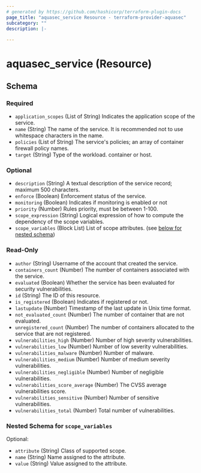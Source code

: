 ```yaml
---
# generated by https://github.com/hashicorp/terraform-plugin-docs
page_title: "aquasec_service Resource - terraform-provider-aquasec"
subcategory: ""
description: |-
  
---
```


# aquasec_service (Resource)





<!-- schema generated by tfplugindocs -->
## Schema

### Required

- `application_scopes` (List of String) Indicates the application scope of the service.
- `name` (String) The name of the service. It is recommended not to use whitespace characters in the name.
- `policies` (List of String) The service's policies; an array of container firewall policy names.
- `target` (String) Type of the workload. container or host.

### Optional

- `description` (String) A textual description of the service record; maximum 500 characters.
- `enforce` (Boolean) Enforcement status of the service.
- `monitoring` (Boolean) Indicates if monitoring is enabled or not
- `priority` (Number) Rules priority, must be between 1-100.
- `scope_expression` (String) Logical expression of how to compute the dependency of the scope variables.
- `scope_variables` (Block List) List of scope attributes. (see [below for nested schema](#nestedblock--scope_variables))

### Read-Only

- `author` (String) Username of the account that created the service.
- `containers_count` (Number) The number of containers associated with the service.
- `evaluated` (Boolean) Whether the service has been evaluated for security vulnerabilities.
- `id` (String) The ID of this resource.
- `is_registered` (Boolean) Indicates if registered or not.
- `lastupdate` (Number) Timestamp of the last update in Unix time format.
- `not_evaluated_count` (Number) The number of container that are not evaluated.
- `unregistered_count` (Number) The number of containers allocated to the service that are not registered.
- `vulnerabilities_high` (Number) Number of high severity vulnerabilities.
- `vulnerabilities_low` (Number) Number of low severity vulnerabilities.
- `vulnerabilities_malware` (Number) Number of malware.
- `vulnerabilities_medium` (Number) Number of medium severity vulnerabilities.
- `vulnerabilities_negligible` (Number) Number of negligible vulnerabilities.
- `vulnerabilities_score_average` (Number) The CVSS average vulnerabilities score.
- `vulnerabilities_sensitive` (Number) Number of sensitive vulnerabilities.
- `vulnerabilities_total` (Number) Total number of vulnerabilities.

<a id="nestedblock--scope_variables"></a>
### Nested Schema for `scope_variables`

Optional:

- `attribute` (String) Class of supported scope.
- `name` (String) Name assigned to the attribute.
- `value` (String) Value assigned to the attribute.
